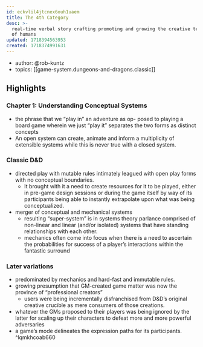 ```yaml
---
id: eckvlil4jtcnex6ouh1uaem
title: The 4th Category
desc: >-
  real-time verbal story crafting promoting and growing the creative tendencies
  of humans
updated: 1718394563953
created: 1718374991631
---
```


- author: @rob-kuntz
- topics: [[game-system.dungeons-and-dragons.classic]]

## Highlights

### Chapter 1: Understanding Conceptual Systems

- the phrase that we “play in” an adventure as op- posed to playing a board game wherein we just “play it” separates the two forms as distinct concepts
- An open system can create, animate and inform a multiplicity of extensible systems while this is never true with a closed system. 

### Classic D&D

- directed play with mutable rules intimately leagued with open play forms with no conceptual boundaries. 
  - It brought with it a need to create resources for it to be played, either in pre-game design sessions or during the game itself by way of its participants being able to instantly extrapolate upon what was being conceptualized. 
- merger of conceptual and mechanical systems
  - resulting “super-system” is in systems theory parlance comprised of non-linear and linear (and/or isolated) systems that have standing relationships with each other. 
  - mechanics often come into focus when there is a need to ascertain the probabilities for success of a player’s interactions within the fantastic surround

### Later variations

-  predominated by mechanics and hard-fast and immutable rules.
- growing presumption that GM-created game matter was now the province of “professional creators” 
  -  users were being incrementally disfranchised from D&D’s original creative crucible as mere consumers of those creations. 
-  whatever the GMs proposed to their players was being ignored by the latter for scaling up their characters to defeat more and more powerful adversaries
-  a game’s mode delineates the expression paths for its participants. ^lqmkhcoab660